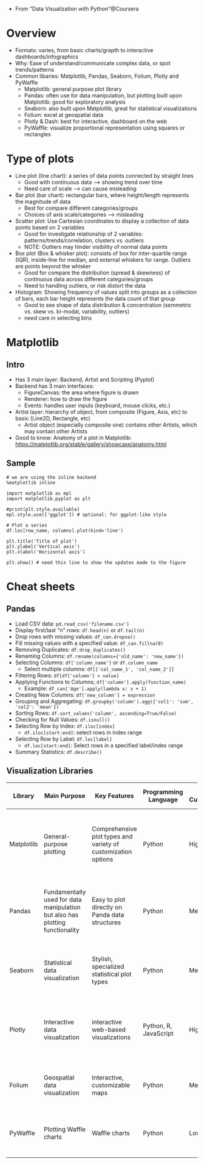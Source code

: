   - From "Data Visualization with Python"@Coursera
  
# Overview
  - Formats: varies, from basic charts/grapth to interactive dashboards/infographics
  - Why: Ease of understand/communicate complex data, or spot trends/patterns
  - Common libaries: Matplotlib, Pandas, Seaborn, Folium, Plotly and PyWaffle
    - Matplotlib: general purpose plot library
	- Pandas: often use for data manipulation, but plotting built upon Matplotlib: good for exploratory analysis
	- Seaborn: also built upon Matplotlib, great for statistical visualizations
	- Folium: excel at geospatial data
	- Plotly & Dash: best for interactive, dashboard on the web
	- PyWaffle: visualize proportional representation using squares or rectangles  
	
# Type of plots

  - Line plot (line chart): a series of data points connected by straight lines
    - Good with continuous data --> showing trend over time
	- Need care of scale --> can cause misleading
  - Bar plot (bar chart): rectangular bars, where height/length represents the magnitude of data
    - Best for compare different categories/groups
	- Choices of axis scale/categories --> misleading
  - Scatter plot: Use Cartesian coordinates to display a collection of data points based on 2 variables
    - Good for investigate relationship of 2 variables: patterns/trends/correlation, clusters vs. outliers
	- NOTE: Outliers may hinder visibility of normal data points
  - Box plot (Box & whisker plot): consists of box for inter-quartile range (IQR), inside-line for median, and external whiskers for range. Outliers are points beyond the whisker
    - Good for compare the distribution (spread & skewness) of continuous data across different categories/groups
	- Need to handling outliers, or risk distort the data
  - Histogram: Showing frequency of values split into groups as a collection of bars, each bar height represents the data count of that group
    - Good to see shape of data distribution & concentration (semmetric vs. skew vs. bi-modal, variability, outliers)
	- need care in selecting bins
	
# Matplotlib

## Intro
  - Has 3 main layer: Backend, Artist and Scripting (Pyplot)
  - Backend has 3 main interfaces:
    - FigureCanvas: the area where figure is drawn
	- Renderer: how to draw the figure
	- Events: handles user inputs (keyboard, mouse clicks, etc.)
  - Artist layer: hierarchy of object, from composite (Figure, Axis, etc) to basic (Line2D, Rectangle, etc)
    - Artist object (especially composite one) contains other Artists, which may contain other Artists
  - Good to know: Anatomy of a plot in Matplotlib: https://matplotlib.org/stable/gallery/showcase/anatomy.html
  
## Sample

```
# we are using the inline backend
%matplotlib inline 

import matplotlib as mpl
import matplotlib.pyplot as plt

#print(plt.style.available)
mpl.style.use(['ggplot']) # optional: for ggplot-like style

# Plot a series
df.loc[row_name, columns].plot(kind='line')

plt.title('Title of plot')
plt.ylabel('Vertical axis')
plt.xlabel('Horizontal axis')

plt.show() # need this line to show the updates made to the figure
```

# Cheat sheets

## Pandas

  - Load CSV data: `pd.read_csv('filename.csv')`
  - Display first/last "n" rows: `df.head(n)` or `df.tail(n)`
  - Drop rows with missing values: `df_can.dropna()`
  - Fill missing values with a specified value: `df_can.fillna(0)`
  - Removing Duplicates: `df.drop_duplicates()`
  - Renaming Columns: `df.rename(columns={'old_name': 'new_name'})`
  - Selecting Columns: `df['column_name']` or `df.column_name`
    - Select multiple columns: `df[['col_name_1', 'col_name_2']]`
  - Filtering Rows: `df[df['column'] > value]`
  - Applying Functions to Columns; `df['column'].apply(function_name)`
    - Example: `df_can['Age'].apply(lambda x: x + 1)`
  - Creating New Columns: `df['new_column'] = expression`
  - Grouping and Aggregating:  `df.groupby('column').agg({'col1': 'sum', 'col2': 'mean'})`
  - Sorting Rows: `df.sort_values('column', ascending=True/False)`
  - Checking for Null Values: `df.isnull()`
  - Selecting Row by Index: `df.iloc[index]`
    - `df.iloc[start:end]`: select rows in index range
  - Selecting Row by Label: `df.loc[label]`
    - `df.loc[start:end]`: Select rows in a specified label/index range	
  - Summary Statistics: `df.describe()`
  
## Visualization Libraries

| Library | Main Purpose | Key Features | Programming Language | Level of Customization | Dashboard Capabilities | Types of Plots Possible |
| --- | --- | --- | --- | --- | --- | --- |
| Matplotlib | General-purpose plotting | Comprehensive plot types and variety of customization options | Python | High | Requires additional components and customization | Line plots, scatter plots, bar charts, histograms, pie charts, box plots, heatmaps, etc. |
| Pandas | Fundamentally used for data manipulation but also has plotting functionality | Easy to plot directly on Panda data structures | Python | Medium | Can be combined with web frameworks for creating dashboards | Line plots, scatter plots, bar charts, histograms, pie charts, box plots, etc. |
| Seaborn | Statistical data visualization | Stylish, specialized statistical plot types | Python | Medium | Can be combined with other libraries to display plots on dashboards | Heatmaps, violin plots, scatter plots, bar plots, count plots, etc. |
| Plotly | Interactive data visualization | interactive web-based visualizations | Python, R, JavaScript | High | Dash framework is dedicated for building interactive dashboards | Line plots, scatter plots, bar charts, pie charts, 3D plots, choropleth maps, etc. |
| Folium | Geospatial data visualization | Interactive, customizable maps | Python | Medium | For incorporating maps into dashboards, it can be integrated with other frameworks/libraries | Choropleth maps, point maps, heatmaps, etc. |
| PyWaffle | Plotting Waffle charts | Waffle charts | Python | Low | Can be combined with other libraries to display waffle chart on dashboards | Waffle charts, square pie charts, donut charts, etc.